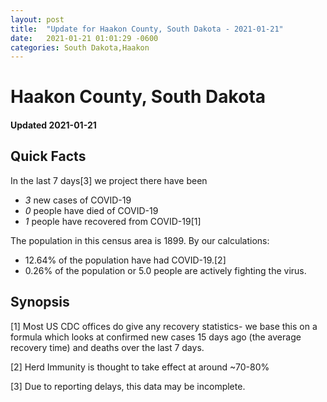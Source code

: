 ```yaml
---
layout: post
title:  "Update for Haakon County, South Dakota - 2021-01-21"
date:   2021-01-21 01:01:29 -0600
categories: South Dakota,Haakon
---
```


# Haakon County, South Dakota
#### Updated 2021-01-21

## Quick Facts

In the last 7 days[3] we project there have been
- *3* new cases of COVID-19
- *0* people have died of COVID-19
- *1* people have recovered from COVID-19[1]

The population in this census area is 1899. By our calculations:
- 12.64% of the population have had COVID-19.[2]
- 0.26% of the population or 5.0 people are actively fighting the virus.

## Synopsis




[1] Most US CDC offices do give any recovery statistics- we base this on a formula which looks at confirmed new cases
15 days ago (the average recovery time) and deaths over the last 7 days.

[2] Herd Immunity is thought to take effect at around ~70-80%

[3] Due to reporting delays, this data may be incomplete.
 
    